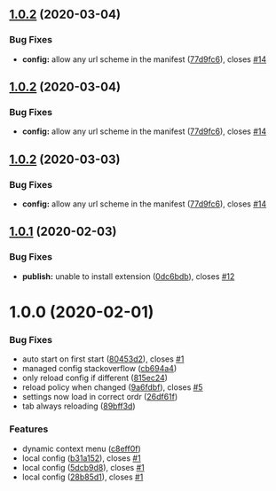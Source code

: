 ## [1.0.2](https://github.com/Silthus/chrome-enterprise-tab-rotate/compare/v1.0.1...v1.0.2) (2020-03-04)


### Bug Fixes

* **config:** allow any url scheme in the manifest ([77d9fc6](https://github.com/Silthus/chrome-enterprise-tab-rotate/commit/77d9fc638f4b1034fadcc97b4ac2a46184baff3e)), closes [#14](https://github.com/Silthus/chrome-enterprise-tab-rotate/issues/14)

## [1.0.2](https://github.com/Silthus/chrome-enterprise-tab-rotate/compare/v1.0.1...v1.0.2) (2020-03-04)


### Bug Fixes

* **config:** allow any url scheme in the manifest ([77d9fc6](https://github.com/Silthus/chrome-enterprise-tab-rotate/commit/77d9fc638f4b1034fadcc97b4ac2a46184baff3e)), closes [#14](https://github.com/Silthus/chrome-enterprise-tab-rotate/issues/14)

## [1.0.2](https://github.com/Silthus/chrome-enterprise-tab-rotate/compare/v1.0.1...v1.0.2) (2020-03-03)


### Bug Fixes

* **config:** allow any url scheme in the manifest ([77d9fc6](https://github.com/Silthus/chrome-enterprise-tab-rotate/commit/77d9fc638f4b1034fadcc97b4ac2a46184baff3e)), closes [#14](https://github.com/Silthus/chrome-enterprise-tab-rotate/issues/14)

## [1.0.1](https://github.com/Silthus/chrome-enterprise-tab-rotate/compare/v1.0.0...v1.0.1) (2020-02-03)


### Bug Fixes

* **publish:** unable to install extension ([0dc6bdb](https://github.com/Silthus/chrome-enterprise-tab-rotate/commit/0dc6bdb3d79ed551d034857637b76804bc405091)), closes [#12](https://github.com/Silthus/chrome-enterprise-tab-rotate/issues/12)

# 1.0.0 (2020-02-01)


### Bug Fixes

* auto start on first start ([80453d2](https://github.com/Silthus/chrome-enterprise-tab-rotate/commit/80453d2eeb9fd54af51d6c7c410ac5a664ff0916)), closes [#1](https://github.com/Silthus/chrome-enterprise-tab-rotate/issues/1)
* managed config stackoverflow ([cb694a4](https://github.com/Silthus/chrome-enterprise-tab-rotate/commit/cb694a40a60d9050320ee03267e3fd5ea8ba9baa))
* only reload config if different ([815ec24](https://github.com/Silthus/chrome-enterprise-tab-rotate/commit/815ec240c15b8ceb6d9eb87e2d25c1ea4add806c))
* reload policy when changed ([9a6fdbf](https://github.com/Silthus/chrome-enterprise-tab-rotate/commit/9a6fdbf6f0f81e5c3294920c03c739164b4debfd)), closes [#5](https://github.com/Silthus/chrome-enterprise-tab-rotate/issues/5)
* settings now load in correct ordr ([26df61f](https://github.com/Silthus/chrome-enterprise-tab-rotate/commit/26df61f2ccda0dbe3e5b54f3d988f7059645b848))
* tab always reloading ([89bff3d](https://github.com/Silthus/chrome-enterprise-tab-rotate/commit/89bff3da5872509b55fc9dc918c4aa9954ea4d2b))


### Features

* dynamic context menu ([c8eff0f](https://github.com/Silthus/chrome-enterprise-tab-rotate/commit/c8eff0ff78a3996e38e6e85b9696be1c6c4e3e30))
* local config ([b31a152](https://github.com/Silthus/chrome-enterprise-tab-rotate/commit/b31a152e9ca55526b568269636d77c491cbb925a)), closes [#1](https://github.com/Silthus/chrome-enterprise-tab-rotate/issues/1)
* local config ([5dcb9d8](https://github.com/Silthus/chrome-enterprise-tab-rotate/commit/5dcb9d81a139a2011cbbbbc7bb2cae13a26ad6a7)), closes [#1](https://github.com/Silthus/chrome-enterprise-tab-rotate/issues/1)
* local config ([28b85d1](https://github.com/Silthus/chrome-enterprise-tab-rotate/commit/28b85d1ffe5f058c3817d6c612d993567e0bd398)), closes [#1](https://github.com/Silthus/chrome-enterprise-tab-rotate/issues/1)
